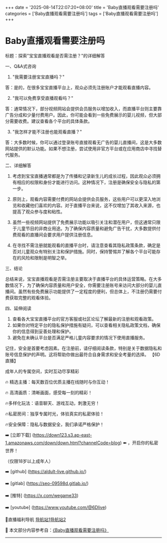 +++
date = '2025-08-14T22:07:20+08:00'
title = 'Baby直播观看需要注册吗'
categories = ['Baby直播观看需要注册吗']
tags = ['Baby直播观看需要注册吗']
+++

# Baby直播观看需要注册吗

标题：探索"宝宝直播观看是否需注册？"的详细解答

一、Q&A式咨询

1. "我需要注册宝宝直播吗？"

答：是的，在很多宝宝直播平台上，观众必须先注册账户才能观看直播内容。

2. "我可以免费享受直播观看吗？"

答：通常情况下，部分视频网站会提供会员服务以增加收入，而直播平台则主要靠广告分成和少量付费用户。因此，你可能会看到一些免费展示的婴儿视频，但大部分需要收费。建议查看各个平台的具体条款。

3. "我怎样才能不注册也能观看直播？"

答：大多数时候，你可以通过登录账号直接观看无广告的婴儿直播间，这是大多数网站提供的默认功能。如果不想注册，尝试使用非官方平台或在应用商店中寻找替代服务。

二、详细解答

1. 考虑到宝宝直播通常都是为了传播和记录新生儿的成长过程，因此观众必须拥有相应的权限和身份才能进行访问。这种情况下，注册是确保安全与隐私的第一步。

2. 原则上，观看内容需要付费的网站会提供会员服务，这些用户可以更深入地浏览和收藏他们喜欢的内容。对于直播平台来说，这不仅增加了其收入来源，也提高了观众参与度和粘性。

3. 虽然一些视频网站提供了免费展示功能以吸引关注和潜在用户，但这通常只限于儿童节目的非商业用途。为了确保内容质量和避免广告干扰，大多数提供付费观看的直播间会要求用户提供注册信息。

4. 在寻找不需注册就能观看的直播平台时，请注意查看其隐私政策条款，确定是否对儿童观众有特别关注和保护措施。同时，保持警惕并了解各个平台可能存在的风险和限制是明智之举。

三、结论

总结来说，宝宝直播观看是否需注册主要取决于直播平台的具体运营策略。在大多数情况下，为了确保内容质量和用户安全，你需要注册账号来访问大部分的婴儿直播间。虽然有些免费展示功能提供了一定程度的便利，但总体上，不注册仍需要付费获取完整的观看体验。

四、延伸阅读

1. 查看各大宝宝直播平台的官方客服或社区论坛了解最新的注册和观看政策。
2. 如果你对特定平台的隐私保护措施有疑问，可以查看相关隐私政策文档，确保你的信息得到妥善处理和保护。
3. 避免在未确认平台是否满足严格儿童内容要求的情况下使用直播服务。

记住，安全是首要考虑因素。在注册前，请仔细阅读条款，特别是关于数据隐私和账号信息保护的声明。这将帮助你做出最符合自身需求和安全考量的选择。
【6D直播】

 成年人的专属空间，实时互动尽享精彩

🔥 精选主播：每天数百位优质主播在线随时与你互动！

🔥 高清画质：清晰画面，感受每一刻的精彩！

🔥多样化玩法：语音聊天、游戏互动，刺激无穷！

🔥私密房间：独享专属时光，体验真实的私密体验！

🔥安全保障：隐私与数据安全，我们承诺严格保护！

➡️ [立即下载] (https://down123.s3.ap-east-1.amazonaws.com/down/down.html?channelCode=blog) ⬅️ ，开启你的私密世界！

 （仅限18岁以上成年人）

➡️ [github] (https://aldult-live.github.io/)

➡️ [gitlab] (https://seo-09598d.gitlab.io/)

➡️ [推特] (https://x.com/wegame33)

➡️ [youtube] (https://www.youtube.com/@6Dlive)

🔞直播福利导航   [导航站1](https://webstack-86085a.gitlab.io/)[导航站2](https://onlygit123-2.github.io/)

📘 本文部分内容参考自：[《Baby直播观看需要注册吗》](https://webstack-hugo-16.pages.dev/)

---

